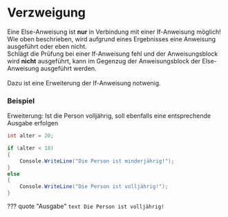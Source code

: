 # Verzweigung

Eine Else-Anweisung ist <b>nur</b> in Verbindung mit einer If-Anweisung möglich!\
Wie oben beschrieben, wird aufgrund eines Ergebnisses eine Anweisung ausgeführt oder eben nicht.\
Schlägt die Prüfung bei einer If-Anweisung fehl und der Anweisungsblock wird <b>nicht</b> ausgeführt, kann im Gegenzug der Anweisungsblock der Else-Anweisung ausgeführt werden.\
\
Dazu ist eine Erweiterung der If-Anweisung notwenig.

### Beispiel
Erweiterung: Ist die Person volljährig, soll ebenfalls eine entsprechende Ausgabe erfolgen

```cs
int alter = 20;

if (alter < 18)
{
    Console.WriteLine("Die Person ist minderjährig!");
}
else
{
    Console.WriteLine("Die Person ist volljährig!");
}
```

??? quote "Ausgabe"
    ``` text
    Die Person ist volljährig!
    ```
